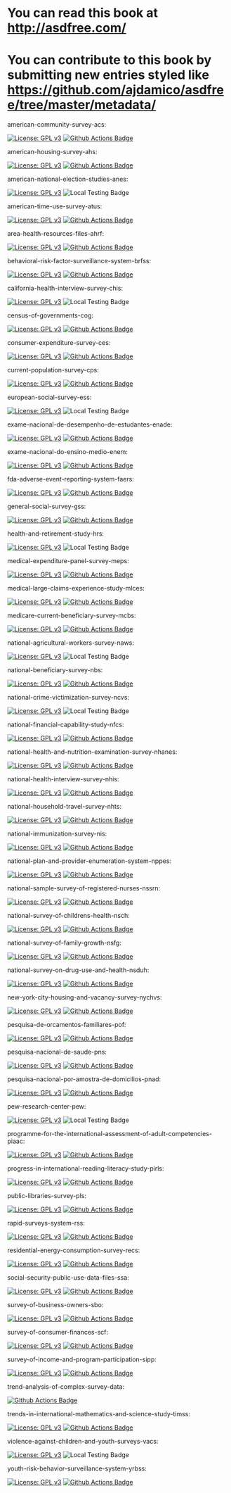 # You can read this book at http://asdfree.com/
# You can contribute to this book by submitting new entries styled like https://github.com/ajdamico/asdfree/tree/master/metadata/

american-community-survey-acs: <p><a href="https://www.gnu.org/licenses/gpl-3.0"><img src="https://img.shields.io/badge/License-GPLv3-blue.svg" alt="License: GPL v3" /></a> <a href="https://github.com/asdfree/acs/actions"><img src="https://github.com/asdfree/acs/actions/workflows/r.yml/badge.svg" alt="Github Actions Badge"></a></p>
american-housing-survey-ahs: <p><a href="https://www.gnu.org/licenses/gpl-3.0"><img src="https://img.shields.io/badge/License-GPLv3-blue.svg" alt="License: GPL v3" /></a> <a href="https://github.com/asdfree/ahs/actions"><img src="https://github.com/asdfree/ahs/actions/workflows/r.yml/badge.svg" alt="Github Actions Badge"></a></p>
american-national-election-studies-anes: <p><a href="https://www.gnu.org/licenses/gpl-3.0"><img src="https://img.shields.io/badge/License-GPLv3-blue.svg" alt="License: GPL v3" /></a> <img src='https://img.shields.io/badge/Tested%20Locally-Windows%20Laptop-brightgreen' alt='Local Testing Badge'></p>
american-time-use-survey-atus: <p><a href="https://www.gnu.org/licenses/gpl-3.0"><img src="https://img.shields.io/badge/License-GPLv3-blue.svg" alt="License: GPL v3" /></a> <a href="https://github.com/asdfree/atus/actions"><img src="https://github.com/asdfree/atus/actions/workflows/r.yml/badge.svg" alt="Github Actions Badge"></a></p>
area-health-resources-files-ahrf: <p><a href="https://www.gnu.org/licenses/gpl-3.0"><img src="https://img.shields.io/badge/License-GPLv3-blue.svg" alt="License: GPL v3" /></a> <a href="https://github.com/asdfree/ahrf/actions"><img src="https://github.com/asdfree/ahrf/actions/workflows/r.yml/badge.svg" alt="Github Actions Badge"></a></p>
behavioral-risk-factor-surveillance-system-brfss: <p><a href="https://www.gnu.org/licenses/gpl-3.0"><img src="https://img.shields.io/badge/License-GPLv3-blue.svg" alt="License: GPL v3" /></a> <a href="https://github.com/asdfree/brfss/actions"><img src="https://github.com/asdfree/brfss/actions/workflows/r.yml/badge.svg" alt="Github Actions Badge"></a></p>
california-health-interview-survey-chis: <p><a href="https://www.gnu.org/licenses/gpl-3.0"><img src="https://img.shields.io/badge/License-GPLv3-blue.svg" alt="License: GPL v3" /></a> <img src='https://img.shields.io/badge/Tested%20Locally-Windows%20Laptop-brightgreen' alt='Local Testing Badge'></p>
census-of-governments-cog: <p><a href="https://www.gnu.org/licenses/gpl-3.0"><img src="https://img.shields.io/badge/License-GPLv3-blue.svg" alt="License: GPL v3" /></a> <a href="https://github.com/asdfree/cog/actions"><img src="https://github.com/asdfree/cog/actions/workflows/r.yml/badge.svg" alt="Github Actions Badge"></a></p>
consumer-expenditure-survey-ces: <p><a href="https://www.gnu.org/licenses/gpl-3.0"><img src="https://img.shields.io/badge/License-GPLv3-blue.svg" alt="License: GPL v3" /></a> <a href="https://github.com/asdfree/ces/actions"><img src="https://github.com/asdfree/ces/actions/workflows/r.yml/badge.svg" alt="Github Actions Badge"></a></p>
current-population-survey-cps: <p><a href="https://www.gnu.org/licenses/gpl-3.0"><img src="https://img.shields.io/badge/License-GPLv3-blue.svg" alt="License: GPL v3" /></a> <a href="https://github.com/asdfree/cps/actions"><img src="https://github.com/asdfree/cps/actions/workflows/r.yml/badge.svg" alt="Github Actions Badge"></a></p>
european-social-survey-ess: <p><a href="https://www.gnu.org/licenses/gpl-3.0"><img src="https://img.shields.io/badge/License-GPLv3-blue.svg" alt="License: GPL v3" /></a> <img src='https://img.shields.io/badge/Tested%20Locally-Windows%20Laptop-brightgreen' alt='Local Testing Badge'></p>
exame-nacional-de-desempenho-de-estudantes-enade: <p><a href="https://www.gnu.org/licenses/gpl-3.0"><img src="https://img.shields.io/badge/License-GPLv3-blue.svg" alt="License: GPL v3" /></a> <a href="https://github.com/asdfree/enade/actions"><img src="https://github.com/asdfree/enade/actions/workflows/r.yml/badge.svg" alt="Github Actions Badge"></a></p>
exame-nacional-do-ensino-medio-enem: <p><a href="https://www.gnu.org/licenses/gpl-3.0"><img src="https://img.shields.io/badge/License-GPLv3-blue.svg" alt="License: GPL v3" /></a> <a href="https://github.com/asdfree/enem/actions"><img src="https://github.com/asdfree/enem/actions/workflows/r.yml/badge.svg" alt="Github Actions Badge"></a></p>
fda-adverse-event-reporting-system-faers: <p><a href="https://www.gnu.org/licenses/gpl-3.0"><img src="https://img.shields.io/badge/License-GPLv3-blue.svg" alt="License: GPL v3" /></a> <a href="https://github.com/asdfree/faers/actions"><img src="https://github.com/asdfree/faers/actions/workflows/r.yml/badge.svg" alt="Github Actions Badge"></a></p>
general-social-survey-gss: <p><a href="https://www.gnu.org/licenses/gpl-3.0"><img src="https://img.shields.io/badge/License-GPLv3-blue.svg" alt="License: GPL v3" /></a> <a href="https://github.com/asdfree/gss/actions"><img src="https://github.com/asdfree/gss/actions/workflows/r.yml/badge.svg" alt="Github Actions Badge"></a></p>
health-and-retirement-study-hrs: <p><a href="https://www.gnu.org/licenses/gpl-3.0"><img src="https://img.shields.io/badge/License-GPLv3-blue.svg" alt="License: GPL v3" /></a> <img src='https://img.shields.io/badge/Tested%20Locally-Windows%20Laptop-brightgreen' alt='Local Testing Badge'></p>
medical-expenditure-panel-survey-meps: <p><a href="https://www.gnu.org/licenses/gpl-3.0"><img src="https://img.shields.io/badge/License-GPLv3-blue.svg" alt="License: GPL v3" /></a> <a href="https://github.com/asdfree/meps/actions"><img src="https://github.com/asdfree/meps/actions/workflows/r.yml/badge.svg" alt="Github Actions Badge"></a></p>
medical-large-claims-experience-study-mlces: <p><a href="https://www.gnu.org/licenses/gpl-3.0"><img src="https://img.shields.io/badge/License-GPLv3-blue.svg" alt="License: GPL v3" /></a> <a href="https://github.com/asdfree/mlces/actions"><img src="https://github.com/asdfree/mlces/actions/workflows/r.yml/badge.svg" alt="Github Actions Badge"></a></p>
medicare-current-beneficiary-survey-mcbs: <p><a href="https://www.gnu.org/licenses/gpl-3.0"><img src="https://img.shields.io/badge/License-GPLv3-blue.svg" alt="License: GPL v3" /></a> <a href="https://github.com/asdfree/mcbs/actions"><img src="https://github.com/asdfree/mcbs/actions/workflows/r.yml/badge.svg" alt="Github Actions Badge"></a></p>
national-agricultural-workers-survey-naws: <p><a href="https://www.gnu.org/licenses/gpl-3.0"><img src="https://img.shields.io/badge/License-GPLv3-blue.svg" alt="License: GPL v3" /></a> <img src='https://img.shields.io/badge/Tested%20Locally-Windows%20Laptop-brightgreen' alt='Local Testing Badge'></p>
national-beneficiary-survey-nbs: <p><a href="https://www.gnu.org/licenses/gpl-3.0"><img src="https://img.shields.io/badge/License-GPLv3-blue.svg" alt="License: GPL v3" /></a> <a href="https://github.com/asdfree/nbs/actions"><img src="https://github.com/asdfree/nbs/actions/workflows/r.yml/badge.svg" alt="Github Actions Badge"></a></p>
national-crime-victimization-survey-ncvs: <p><a href="https://www.gnu.org/licenses/gpl-3.0"><img src="https://img.shields.io/badge/License-GPLv3-blue.svg" alt="License: GPL v3" /></a> <img src='https://img.shields.io/badge/Tested%20Locally-Windows%20Laptop-brightgreen' alt='Local Testing Badge'></p>
national-financial-capability-study-nfcs: <p><a href="https://www.gnu.org/licenses/gpl-3.0"><img src="https://img.shields.io/badge/License-GPLv3-blue.svg" alt="License: GPL v3" /></a> <a href="https://github.com/asdfree/nfcs/actions"><img src="https://github.com/asdfree/nfcs/actions/workflows/r.yml/badge.svg" alt="Github Actions Badge"></a></p>
national-health-and-nutrition-examination-survey-nhanes: <p><a href="https://www.gnu.org/licenses/gpl-3.0"><img src="https://img.shields.io/badge/License-GPLv3-blue.svg" alt="License: GPL v3" /></a> <a href="https://github.com/asdfree/nhanes/actions"><img src="https://github.com/asdfree/nhanes/actions/workflows/r.yml/badge.svg" alt="Github Actions Badge"></a></p>
national-health-interview-survey-nhis: <p><a href="https://www.gnu.org/licenses/gpl-3.0"><img src="https://img.shields.io/badge/License-GPLv3-blue.svg" alt="License: GPL v3" /></a> <a href="https://github.com/asdfree/nhis/actions"><img src="https://github.com/asdfree/nhis/actions/workflows/r.yml/badge.svg" alt="Github Actions Badge"></a></p>
national-household-travel-survey-nhts: <p><a href="https://www.gnu.org/licenses/gpl-3.0"><img src="https://img.shields.io/badge/License-GPLv3-blue.svg" alt="License: GPL v3" /></a> <a href="https://github.com/asdfree/nhts/actions"><img src="https://github.com/asdfree/nhts/actions/workflows/r.yml/badge.svg" alt="Github Actions Badge"></a></p>
national-immunization-survey-nis: <p><a href="https://www.gnu.org/licenses/gpl-3.0"><img src="https://img.shields.io/badge/License-GPLv3-blue.svg" alt="License: GPL v3" /></a> <a href="https://github.com/asdfree/nis/actions"><img src="https://github.com/asdfree/nis/actions/workflows/r.yml/badge.svg" alt="Github Actions Badge"></a></p>
national-plan-and-provider-enumeration-system-nppes: <p><a href="https://www.gnu.org/licenses/gpl-3.0"><img src="https://img.shields.io/badge/License-GPLv3-blue.svg" alt="License: GPL v3" /></a> <a href="https://github.com/asdfree/nppes/actions"><img src="https://github.com/asdfree/nppes/actions/workflows/r.yml/badge.svg" alt="Github Actions Badge"></a></p>
national-sample-survey-of-registered-nurses-nssrn: <p><a href="https://www.gnu.org/licenses/gpl-3.0"><img src="https://img.shields.io/badge/License-GPLv3-blue.svg" alt="License: GPL v3" /></a> <a href="https://github.com/asdfree/nssrn/actions"><img src="https://github.com/asdfree/nssrn/actions/workflows/r.yml/badge.svg" alt="Github Actions Badge"></a></p>
national-survey-of-childrens-health-nsch: <p><a href="https://www.gnu.org/licenses/gpl-3.0"><img src="https://img.shields.io/badge/License-GPLv3-blue.svg" alt="License: GPL v3" /></a> <a href="https://github.com/asdfree/nsch/actions"><img src="https://github.com/asdfree/nsch/actions/workflows/r.yml/badge.svg" alt="Github Actions Badge"></a></p>
national-survey-of-family-growth-nsfg: <p><a href="https://www.gnu.org/licenses/gpl-3.0"><img src="https://img.shields.io/badge/License-GPLv3-blue.svg" alt="License: GPL v3" /></a> <a href="https://github.com/asdfree/nsfg/actions"><img src="https://github.com/asdfree/nsfg/actions/workflows/r.yml/badge.svg" alt="Github Actions Badge"></a></p>
national-survey-on-drug-use-and-health-nsduh: <p><a href="https://www.gnu.org/licenses/gpl-3.0"><img src="https://img.shields.io/badge/License-GPLv3-blue.svg" alt="License: GPL v3" /></a> <a href="https://github.com/asdfree/nsduh/actions"><img src="https://github.com/asdfree/nsduh/actions/workflows/r.yml/badge.svg" alt="Github Actions Badge"></a></p>
new-york-city-housing-and-vacancy-survey-nychvs: <p><a href="https://www.gnu.org/licenses/gpl-3.0"><img src="https://img.shields.io/badge/License-GPLv3-blue.svg" alt="License: GPL v3" /></a> <a href="https://github.com/asdfree/nychvs/actions"><img src="https://github.com/asdfree/nychvs/actions/workflows/r.yml/badge.svg" alt="Github Actions Badge"></a></p>
pesquisa-de-orcamentos-familiares-pof: <p><a href="https://www.gnu.org/licenses/gpl-3.0"><img src="https://img.shields.io/badge/License-GPLv3-blue.svg" alt="License: GPL v3" /></a> <a href="https://github.com/asdfree/pof/actions"><img src="https://github.com/asdfree/pof/actions/workflows/r.yml/badge.svg" alt="Github Actions Badge"></a></p>
pesquisa-nacional-de-saude-pns: <p><a href="https://www.gnu.org/licenses/gpl-3.0"><img src="https://img.shields.io/badge/License-GPLv3-blue.svg" alt="License: GPL v3" /></a> <a href="https://github.com/asdfree/pns/actions"><img src="https://github.com/asdfree/pns/actions/workflows/r.yml/badge.svg" alt="Github Actions Badge"></a></p>
pesquisa-nacional-por-amostra-de-domicilios-pnad: <p><a href="https://www.gnu.org/licenses/gpl-3.0"><img src="https://img.shields.io/badge/License-GPLv3-blue.svg" alt="License: GPL v3" /></a> <a href="https://github.com/asdfree/pnad/actions"><img src="https://github.com/asdfree/pnad/actions/workflows/r.yml/badge.svg" alt="Github Actions Badge"></a></p>
pew-research-center-pew: <p><a href="https://www.gnu.org/licenses/gpl-3.0"><img src="https://img.shields.io/badge/License-GPLv3-blue.svg" alt="License: GPL v3" /></a> <img src='https://img.shields.io/badge/Tested%20Locally-Windows%20Laptop-brightgreen' alt='Local Testing Badge'></p>
programme-for-the-international-assessment-of-adult-competencies-piaac: <p><a href="https://www.gnu.org/licenses/gpl-3.0"><img src="https://img.shields.io/badge/License-GPLv3-blue.svg" alt="License: GPL v3" /></a> <a href="https://github.com/asdfree/piaac/actions"><img src="https://github.com/asdfree/piaac/actions/workflows/r.yml/badge.svg" alt="Github Actions Badge"></a></p>
progress-in-international-reading-literacy-study-pirls: <p><a href="https://www.gnu.org/licenses/gpl-3.0"><img src="https://img.shields.io/badge/License-GPLv3-blue.svg" alt="License: GPL v3" /></a> <a href="https://github.com/asdfree/pirls/actions"><img src="https://github.com/asdfree/pirls/actions/workflows/r.yml/badge.svg" alt="Github Actions Badge"></a></p>
public-libraries-survey-pls: <p><a href="https://www.gnu.org/licenses/gpl-3.0"><img src="https://img.shields.io/badge/License-GPLv3-blue.svg" alt="License: GPL v3" /></a> <a href="https://github.com/asdfree/pls/actions"><img src="https://github.com/asdfree/pls/actions/workflows/r.yml/badge.svg" alt="Github Actions Badge"></a></p>
rapid-surveys-system-rss: <p><a href="https://www.gnu.org/licenses/gpl-3.0"><img src="https://img.shields.io/badge/License-GPLv3-blue.svg" alt="License: GPL v3" /></a> <a href="https://github.com/asdfree/rss/actions"><img src="https://github.com/asdfree/rss/actions/workflows/r.yml/badge.svg" alt="Github Actions Badge"></a></p>
residential-energy-consumption-survey-recs: <p><a href="https://www.gnu.org/licenses/gpl-3.0"><img src="https://img.shields.io/badge/License-GPLv3-blue.svg" alt="License: GPL v3" /></a> <a href="https://github.com/asdfree/recs/actions"><img src="https://github.com/asdfree/recs/actions/workflows/r.yml/badge.svg" alt="Github Actions Badge"></a></p>
social-security-public-use-data-files-ssa: <p><a href="https://www.gnu.org/licenses/gpl-3.0"><img src="https://img.shields.io/badge/License-GPLv3-blue.svg" alt="License: GPL v3" /></a> <a href="https://github.com/asdfree/ssa/actions"><img src="https://github.com/asdfree/ssa/actions/workflows/r.yml/badge.svg" alt="Github Actions Badge"></a></p>
survey-of-business-owners-sbo: <p><a href="https://www.gnu.org/licenses/gpl-3.0"><img src="https://img.shields.io/badge/License-GPLv3-blue.svg" alt="License: GPL v3" /></a> <a href="https://github.com/asdfree/sbo/actions"><img src="https://github.com/asdfree/sbo/actions/workflows/r.yml/badge.svg" alt="Github Actions Badge"></a></p>
survey-of-consumer-finances-scf: <p><a href="https://www.gnu.org/licenses/gpl-3.0"><img src="https://img.shields.io/badge/License-GPLv3-blue.svg" alt="License: GPL v3" /></a> <a href="https://github.com/asdfree/scf/actions"><img src="https://github.com/asdfree/scf/actions/workflows/r.yml/badge.svg" alt="Github Actions Badge"></a></p>
survey-of-income-and-program-participation-sipp: <p><a href="https://www.gnu.org/licenses/gpl-3.0"><img src="https://img.shields.io/badge/License-GPLv3-blue.svg" alt="License: GPL v3" /></a> <a href="https://github.com/asdfree/sipp/actions"><img src="https://github.com/asdfree/sipp/actions/workflows/r.yml/badge.svg" alt="Github Actions Badge"></a></p>
trend-analysis-of-complex-survey-data: <p><a href="https://github.com/asdfree/zzztrends/actions"><img src="https://github.com/asdfree/zzztrends/actions/workflows/r.yml/badge.svg" alt="Github Actions Badge"></a></p>
trends-in-international-mathematics-and-science-study-timss: <p><a href="https://www.gnu.org/licenses/gpl-3.0"><img src="https://img.shields.io/badge/License-GPLv3-blue.svg" alt="License: GPL v3" /></a> <a href="https://github.com/asdfree/timss/actions"><img src="https://github.com/asdfree/timss/actions/workflows/r.yml/badge.svg" alt="Github Actions Badge"></a></p>
violence-against-children-and-youth-surveys-vacs: <p><a href="https://www.gnu.org/licenses/gpl-3.0"><img src="https://img.shields.io/badge/License-GPLv3-blue.svg" alt="License: GPL v3" /></a> <img src='https://img.shields.io/badge/Tested%20Locally-Windows%20Laptop-brightgreen' alt='Local Testing Badge'></p>
youth-risk-behavior-surveillance-system-yrbss: <p><a href="https://www.gnu.org/licenses/gpl-3.0"><img src="https://img.shields.io/badge/License-GPLv3-blue.svg" alt="License: GPL v3" /></a> <a href="https://github.com/asdfree/yrbss/actions"><img src="https://github.com/asdfree/yrbss/actions/workflows/r.yml/badge.svg" alt="Github Actions Badge"></a></p>
